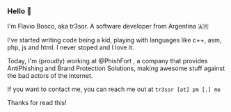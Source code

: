 ### Hello 👋

I'm Flavio Bosco, aka tr3sor. A software developer from Argentina 🇦🇷

I've started writing code being a kid, playing with languages like c++, asm, php, js and html. I never stoped and I love it.

Today, I'm (proudly) working at @PhishFort , a company that provides AntiPhishing and Brand Protection Solutions, making awesome stuff against the bad actors of the internet.

If you want to contact me, you can reach me out at `tr3sor [at] pm [.] me`

Thanks for read this!
<!--
**xtr3sor/xtr3sor** is a ✨ _special_ ✨ repository because its `README.md` (this file) appears on your GitHub profile.

Here are some ideas to get you started:

- 🔭 I’m currently working on ...
- 🌱 I’m currently learning ...
- 👯 I’m looking to collaborate on ...
- 🤔 I’m looking for help with ...
- 💬 Ask me about ...
- 📫 How to reach me: ...
- 😄 Pronouns: ...
- ⚡ Fun fact: ...
-->
